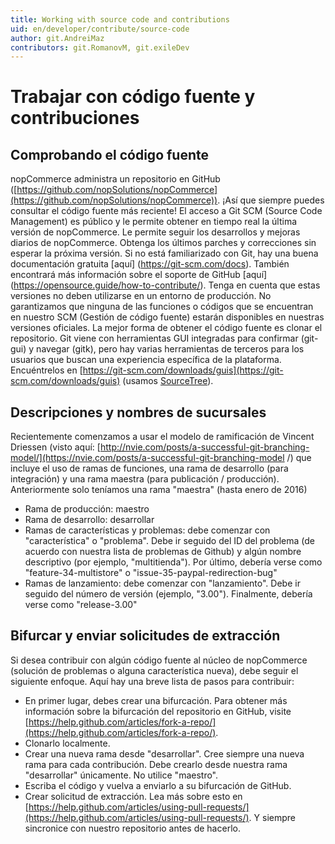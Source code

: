 ```yaml
---
title: Working with source code and contributions
uid: en/developer/contribute/source-code
author: git.AndreiMaz
contributors: git.RomanovM, git.exileDev
---
```


# Trabajar con código fuente y contribuciones

## Comprobando el código fuente

nopCommerce administra un repositorio en GitHub ([https://github.com/nopSolutions/nopCommerce](https://github.com/nopSolutions/nopCommerce)). ¡Así que siempre puedes consultar el código fuente más reciente! El acceso a Git SCM (Source Code Management) es público y le permite obtener en tiempo real la última versión de nopCommerce. Le permite seguir los desarrollos y mejoras diarios de nopCommerce. Obtenga los últimos parches y correcciones sin esperar la próxima versión. Si no está familiarizado con Git, hay una buena documentación gratuita [aquí] (https://git-scm.com/docs). También encontrará más información sobre el soporte de GitHub [aquí] (https://opensource.guide/how-to-contribute/). Tenga en cuenta que estas versiones no deben utilizarse en un entorno de producción. No garantizamos que ninguna de las funciones o códigos que se encuentran en nuestro SCM (Gestión de código fuente) estarán disponibles en nuestras versiones oficiales. La mejor forma de obtener el código fuente es clonar el repositorio. Git viene con herramientas GUI integradas para confirmar (git-gui) y navegar (gitk), pero hay varias herramientas de terceros para los usuarios que buscan una experiencia específica de la plataforma. Encuéntrelos en [https://git-scm.com/downloads/guis](https://git-scm.com/downloads/guis) (usamos [SourceTree](https://www.sourcetreeapp.com/)).

## Descripciones y nombres de sucursales

Recientemente comenzamos a usar el modelo de ramificación de Vincent Driessen (visto aquí: [http://nvie.com/posts/a-successful-git-branching-model/](https://nvie.com/posts/a-successful-git-branching-model /) que incluye el uso de ramas de funciones, una rama de desarrollo (para integración) y una rama maestra (para publicación / producción). Anteriormente solo teníamos una rama "maestra" (hasta enero de 2016)

* Rama de producción: maestro
* Rama de desarrollo: desarrollar
* Ramas de características y problemas: debe comenzar con "característica" o "problema". Debe ir seguido del ID del problema (de acuerdo con nuestra lista de problemas de Github) y algún nombre descriptivo (por ejemplo, "multitienda"). Por último, debería verse como "feature-34-multistore" o "issue-35-paypal-redirection-bug"
* Ramas de lanzamiento: debe comenzar con "lanzamiento". Debe ir seguido del número de versión (ejemplo, "3.00"). Finalmente, debería verse como "release-3.00"

## Bifurcar y enviar solicitudes de extracción

Si desea contribuir con algún código fuente al núcleo de nopCommerce (solución de problemas o alguna característica nueva), debe seguir el siguiente enfoque. Aquí hay una breve lista de pasos para contribuir:

* En primer lugar, debes crear una bifurcación. Para obtener más información sobre la bifurcación del repositorio en GitHub, visite [https://help.github.com/articles/fork-a-repo/](https://help.github.com/articles/fork-a-repo/).
* Clonarlo localmente.
* Crear una nueva rama desde "desarrollar". Cree siempre una nueva rama para cada contribución. Debe crearlo desde nuestra rama "desarrollar" únicamente. No utilice "maestro".
* Escriba el código y vuelva a enviarlo a su bifurcación de GitHub.
* Crear solicitud de extracción. Lea más sobre esto en [https://help.github.com/articles/using-pull-requests/](https://help.github.com/articles/using-pull-requests/). Y siempre sincronice con nuestro repositorio antes de hacerlo.